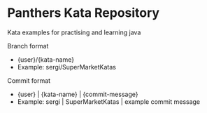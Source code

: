 # Panthers Kata Repository
Kata examples for practising and learning java


Branch format
- {user}/{kata-name}
- Example: sergi/SuperMarketKatas

Commit format
- {user} | {kata-name} | {commit-message}
- Example: sergi | SuperMarketKatas | example commit message


